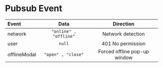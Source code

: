 # Pubsub Event

| Event        |          Data          |          Direction           |
| :----------- | :--------------------: | :--------------------------: |
| network      | `"online" , "offline"` |      Network detection       |
| user         |         `null`         |      401 No permission       |
| offlineModal |   `"open" , "close"`   | Forced offline pop-up window |

